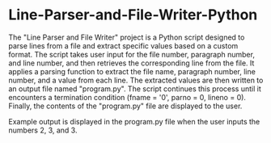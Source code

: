 # Line-Parser-and-File-Writer-Python
The "Line Parser and File Writer" project is a Python script designed to parse lines from a file and extract specific values based on a custom format. The script takes user input for the file number, paragraph number, and line number, and then retrieves the corresponding line from the file. It applies a parsing function to extract the file name, paragraph number, line number, and a value from each line. The extracted values are then written to an output file named "program.py". The script continues this process until it encounters a termination condition (fname = '0', parno = 0, lineno = 0). Finally, the contents of the "program.py" file are displayed to the user.

Example output is displayed in the program.py file when the user inputs the numbers 2, 3, and 3.
